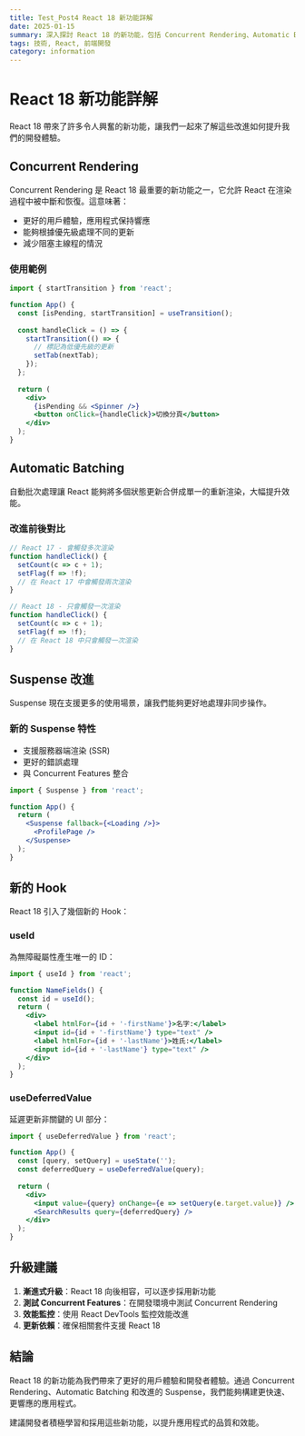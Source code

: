 ```yaml
---
title: Test_Post4 React 18 新功能詳解
date: 2025-01-15
summary: 深入探討 React 18 的新功能，包括 Concurrent Rendering、Automatic Batching 等重要特性
tags: 技術, React, 前端開發
category: information
---
```


# React 18 新功能詳解

React 18 帶來了許多令人興奮的新功能，讓我們一起來了解這些改進如何提升我們的開發體驗。

## Concurrent Rendering

Concurrent Rendering 是 React 18 最重要的新功能之一，它允許 React 在渲染過程中被中斷和恢復。這意味著：

- 更好的用戶體驗，應用程式保持響應
- 能夠根據優先級處理不同的更新
- 減少阻塞主線程的情況

### 使用範例

```jsx
import { startTransition } from 'react';

function App() {
  const [isPending, startTransition] = useTransition();
  
  const handleClick = () => {
    startTransition(() => {
      // 標記為低優先級的更新
      setTab(nextTab);
    });
  };
  
  return (
    <div>
      {isPending && <Spinner />}
      <button onClick={handleClick}>切換分頁</button>
    </div>
  );
}
```

## Automatic Batching

自動批次處理讓 React 能夠將多個狀態更新合併成單一的重新渲染，大幅提升效能。

### 改進前後對比

```jsx
// React 17 - 會觸發多次渲染
function handleClick() {
  setCount(c => c + 1);
  setFlag(f => !f);
  // 在 React 17 中會觸發兩次渲染
}

// React 18 - 只會觸發一次渲染
function handleClick() {
  setCount(c => c + 1);
  setFlag(f => !f);
  // 在 React 18 中只會觸發一次渲染
}
```

## Suspense 改進

Suspense 現在支援更多的使用場景，讓我們能夠更好地處理非同步操作。

### 新的 Suspense 特性

- 支援服務器端渲染 (SSR)
- 更好的錯誤處理
- 與 Concurrent Features 整合

```jsx
import { Suspense } from 'react';

function App() {
  return (
    <Suspense fallback={<Loading />}>
      <ProfilePage />
    </Suspense>
  );
}
```

## 新的 Hook

React 18 引入了幾個新的 Hook：

### useId

為無障礙屬性產生唯一的 ID：

```jsx
import { useId } from 'react';

function NameFields() {
  const id = useId();
  return (
    <div>
      <label htmlFor={id + '-firstName'}>名字:</label>
      <input id={id + '-firstName'} type="text" />
      <label htmlFor={id + '-lastName'}>姓氏:</label>
      <input id={id + '-lastName'} type="text" />
    </div>
  );
}
```

### useDeferredValue

延遲更新非關鍵的 UI 部分：

```jsx
import { useDeferredValue } from 'react';

function App() {
  const [query, setQuery] = useState('');
  const deferredQuery = useDeferredValue(query);
  
  return (
    <div>
      <input value={query} onChange={e => setQuery(e.target.value)} />
      <SearchResults query={deferredQuery} />
    </div>
  );
}
```

## 升級建議

1. **漸進式升級**：React 18 向後相容，可以逐步採用新功能
2. **測試 Concurrent Features**：在開發環境中測試 Concurrent Rendering
3. **效能監控**：使用 React DevTools 監控效能改進
4. **更新依賴**：確保相關套件支援 React 18

## 結論

React 18 的新功能為我們帶來了更好的用戶體驗和開發者體驗。通過 Concurrent Rendering、Automatic Batching 和改進的 Suspense，我們能夠構建更快速、更響應的應用程式。

建議開發者積極學習和採用這些新功能，以提升應用程式的品質和效能。